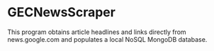 # GECNewsScraper
This program obtains article headlines and links directly from news.google.com and populates a local NoSQL MongoDB database.
